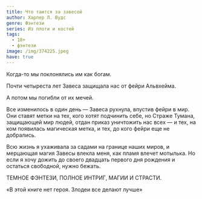 ```yaml
---
title: Что таится за завесой
author: Харпер Л. Вудс
genre: Фэнтези
series: Из плоти и костей
tags:
  - 18+
  - фэнтези
image: /img/374225.jpeg
have: true
---
```

Когда-то мы поклонялись им как богам.

Почти четыреста лет Завеса защищала нас от фейри Альвхейма.

А потом мы погибли от их мечей.

Все изменилось в один день — Завеса рухнула, впустив фейри в мир. Они ставят метки на тех, кого хотят подчинить себе, но Страже Тумана, защищающей мир людей, отдан приказ уничтожить нас всех — и тех, на ком появилась магическая метка, и тех, до кого фейри еще не добрались.

Всю жизнь я ухаживала за садами на границе наших миров, и мерцающая магия Завесы влекла меня, как пламя влечет мотылька. Но если я хочу дожить до своего двадцать первого дня рождения и остаться свободной, нужно бежать.



ТЕМНОЕ ФЭНТЕЗИ, ПОЛНОЕ ИНТРИГ, МАГИИ И СТРАСТИ.



«В этой книге нет героя. Злодеи все делают лучше»